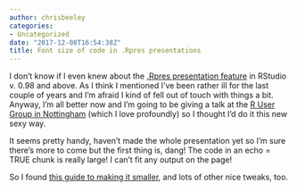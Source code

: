 ```yaml
---
author: chrisbeeley
categories:
- Uncategorized
date: "2017-12-08T16:54:38Z"
title: Font size of code in .Rpres presentations
---
```


I don’t know if I even knew about the [.Rpres presentation feature](https://support.rstudio.com/hc/en-us/sections/200130218-R-Presentations) in RStudio v. 0.98 and above. As I think I mentioned I’ve been rather ill for the last couple of years and I’m afraid I kind of fell out of touch with things a bit. Anyway, I’m all better now and I’m going to be giving a talk at the [R User Group in Nottingham](https://www.meetup.com/NottinghamR-Nottingham-R-Users-Group/) (which I love profoundly) so I thought I’d do it this new sexy way.

It seems pretty handy, haven’t made the whole presentation yet so I’m sure there’s more to come but the first thing is, dang! The code in an echo = TRUE chunk is really large! I can’t fit any output on the page!

So I found [this guide to making it smaller](https://rstudio-pubs-static.s3.amazonaws.com/27777_55697c3a476640caa0ad2099fe914ae5.html#/), and lots of other nice tweaks, too.
